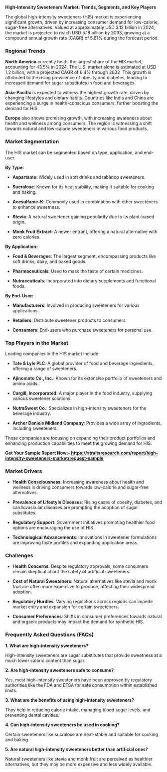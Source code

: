 <p data-start="40" data-end="111"><strong data-start="40" data-end="111">High-Intensity Sweeteners Market: Trends, Segments, and Key Players</strong></p>
<p data-start="113" data-end="509">The global high-intensity sweeteners (HIS) market is experiencing significant growth, driven by increasing consumer demand for low-calorie, sugar-free alternatives. Valued at approximately USD 3.12 billion in 2024, the market is projected to reach USD 5.18 billion by 2033, growing at a compound annual growth rate (CAGR) of 5.81% during the forecast period.</p>
<h3 data-start="516" data-end="539"><strong data-start="520" data-end="539">Regional Trends</strong></h3>
<p data-start="541" data-end="927"><strong data-start="541" data-end="558">North America</strong> currently holds the largest share of the HIS market, accounting for 43.5% in 2024. The U.S. market alone is estimated at USD 1.2 billion, with a projected CAGR of 6.4% through 2032 &nbsp;This growth is attributed to the rising prevalence of obesity and diabetes, leading to increased demand for sugar substitutes in food and beverages.</p>
<p data-start="929" data-end="1207"><strong data-start="929" data-end="945">Asia-Pacific</strong> is expected to witness the highest growth rate, driven by changing lifestyles and dietary habits. Countries like India and China are experiencing a surge in health-conscious consumers, further boosting the demand for HIS&nbsp;</p>
<p data-start="1209" data-end="1419"><strong data-start="1209" data-end="1219">Europe</strong> also shows promising growth, with increasing awareness about health and wellness among consumers. The region is witnessing a shift towards natural and low-calorie sweeteners in various food products.</p>
<h3 data-start="1426" data-end="1453"><strong data-start="1430" data-end="1453">Market Segmentation</strong></h3>
<p data-start="1455" data-end="1528">The HIS market can be segmented based on type, application, and end-user.</p>
<p data-start="1530" data-end="1542"><strong data-start="1530" data-end="1542">By Type:</strong></p>
<ul data-start="1544" data-end="1977">
<li data-start="1544" data-end="1612">
<p data-start="1546" data-end="1612"><strong data-start="1546" data-end="1559">Aspartame</strong>: Widely used in soft drinks and tabletop sweeteners.</p>
</li>
<li data-start="1614" data-end="1703">
<p data-start="1616" data-end="1703"><strong data-start="1616" data-end="1629">Sucralose</strong>: Known for its heat stability, making it suitable for cooking and baking.</p>
</li>
<li data-start="1705" data-end="1797">
<p data-start="1707" data-end="1797"><strong data-start="1707" data-end="1723">Acesulfame-K</strong>: Commonly used in combination with other sweeteners to enhance sweetness.</p>
</li>
<li data-start="1799" data-end="1882">
<p data-start="1801" data-end="1882"><strong data-start="1801" data-end="1811">Stevia</strong>: A natural sweetener gaining popularity due to its plant-based origin.</p>
</li>
<li data-start="1884" data-end="1977">
<p data-start="1886" data-end="1977"><strong data-start="1886" data-end="1908">Monk Fruit Extract</strong>: A newer entrant, offering a natural alternative with zero calories.</p>
</li>
</ul>
<p data-start="1979" data-end="1998"><strong data-start="1979" data-end="1998">By Application:</strong></p>
<ul data-start="2000" data-end="2260">
<li data-start="2000" data-end="2108">
<p data-start="2002" data-end="2108"><strong data-start="2002" data-end="2022">Food &amp; Beverages</strong>: The largest segment, encompassing products like soft drinks, dairy, and baked goods.</p>
</li>
<li data-start="2110" data-end="2177">
<p data-start="2112" data-end="2177"><strong data-start="2112" data-end="2131">Pharmaceuticals</strong>: Used to mask the taste of certain medicines.</p>
</li>
<li data-start="2179" data-end="2260">
<p data-start="2181" data-end="2260"><strong data-start="2181" data-end="2199">Nutraceuticals</strong>: Incorporated into dietary supplements and functional foods.</p>
</li>
</ul>
<p data-start="2262" data-end="2278"><strong data-start="2262" data-end="2278">By End-User:</strong></p>
<ul data-start="2280" data-end="2491">
<li data-start="2280" data-end="2359">
<p data-start="2282" data-end="2359"><strong data-start="2282" data-end="2299">Manufacturers</strong>: Involved in producing sweeteners for various applications.</p>
</li>
<li data-start="2361" data-end="2421">
<p data-start="2363" data-end="2421"><strong data-start="2363" data-end="2376">Retailers</strong>: Distribute sweetener products to consumers.</p>
</li>
<li data-start="2423" data-end="2491">
<p data-start="2425" data-end="2491"><strong data-start="2425" data-end="2438">Consumers</strong>: End-users who purchase sweeteners for personal use.</p>
</li>
</ul>
<h3 data-start="2498" data-end="2531"><strong data-start="2502" data-end="2531">Top Players in the Market</strong></h3>
<p data-start="2533" data-end="2577">Leading companies in the HIS market include:</p>
<ul data-start="2579" data-end="3074">
<li data-start="2579" data-end="2685">
<p data-start="2581" data-end="2685"><strong data-start="2581" data-end="2600">Tate &amp; Lyle PLC</strong>: A global provider of food and beverage ingredients, offering a range of sweeteners.</p>
</li>
<li data-start="2687" data-end="2778">
<p data-start="2689" data-end="2778"><strong data-start="2689" data-end="2712">Ajinomoto Co., Inc.</strong>: Known for its extensive portfolio of sweeteners and amino acids.</p>
</li>
<li data-start="2780" data-end="2884">
<p data-start="2782" data-end="2884"><strong data-start="2782" data-end="2807">Cargill, Incorporated</strong>: A major player in the food industry, supplying various sweetener solutions.</p>
</li>
<li data-start="2886" data-end="2975">
<p data-start="2888" data-end="2975"><strong data-start="2888" data-end="2906">NutraSweet Co.</strong>: Specializes in high-intensity sweeteners for the beverage industry.</p>
</li>
<li data-start="2977" data-end="3074">
<p data-start="2979" data-end="3074"><strong data-start="2979" data-end="3013">Archer Daniels Midland Company</strong>: Provides a wide array of ingredients, including sweeteners.</p>
</li>
</ul>
<p data-start="3076" data-end="3216">These companies are focusing on expanding their product portfolios and enhancing production capabilities to meet the growing demand for HIS.</p>
<p data-start="3076" data-end="3216"><strong>Get Your Sample Report Now:-&nbsp;<a href="https://straitsresearch.com/report/high-intensity-sweeteners-market/request-sample">https://straitsresearch.com/report/high-intensity-sweeteners-market/request-sample</a>&nbsp;</strong></p>
<h3 data-start="3223" data-end="3245"><strong data-start="3227" data-end="3245">Market Drivers</strong></h3>
<ul data-start="3247" data-end="3794">
<li data-start="3247" data-end="3391">
<p data-start="3249" data-end="3391"><strong data-start="3249" data-end="3273">Health Consciousness</strong>: Increasing awareness about health and wellness is driving consumers towards low-calorie and sugar-free alternatives.</p>
</li>
<li data-start="3393" data-end="3544">
<p data-start="3395" data-end="3544"><strong data-start="3395" data-end="3431">Prevalence of Lifestyle Diseases</strong>: Rising cases of obesity, diabetes, and cardiovascular diseases are prompting the adoption of sugar substitutes.</p>
</li>
<li data-start="3546" data-end="3659">
<p data-start="3548" data-end="3659"><strong data-start="3548" data-end="3570">Regulatory Support</strong>: Government initiatives promoting healthier food options are encouraging the use of HIS.</p>
</li>
<li data-start="3661" data-end="3794">
<p data-start="3663" data-end="3794"><strong data-start="3663" data-end="3693">Technological Advancements</strong>: Innovations in sweetener formulations are improving taste profiles and expanding application areas.</p>
</li>
</ul>
<h3 data-start="3801" data-end="3819"><strong data-start="3805" data-end="3819">Challenges</strong></h3>
<ul data-start="3821" data-end="4367">
<li data-start="3821" data-end="3948">
<p data-start="3823" data-end="3948"><strong data-start="3823" data-end="3842">Health Concerns</strong>: Despite regulatory approvals, some consumers remain skeptical about the safety of artificial sweeteners.</p>
</li>
<li data-start="3950" data-end="4105">
<p data-start="3952" data-end="4105"><strong data-start="3952" data-end="3982">Cost of Natural Sweeteners</strong>: Natural alternatives like stevia and monk fruit are often more expensive to produce, affecting their widespread adoption.</p>
</li>
<li data-start="4107" data-end="4229">
<p data-start="4109" data-end="4229"><strong data-start="4109" data-end="4131">Regulatory Hurdles</strong>: Varying regulations across regions can impede market entry and expansion for certain sweeteners.</p>
</li>
<li data-start="4231" data-end="4367">
<p data-start="4233" data-end="4367"><strong data-start="4233" data-end="4257">Consumer Preferences</strong>: Shifts in consumer preferences towards natural and organic products may impact the demand for synthetic HIS.</p>
</li>
</ul>
<h3 data-start="4374" data-end="4415"><strong data-start="4378" data-end="4415">Frequently Asked Questions (FAQs)</strong></h3>
<p data-start="4417" data-end="4459"><strong data-start="4417" data-end="4459">1. What are high-intensity sweeteners?</strong></p>
<p data-start="4461" data-end="4575">High-intensity sweeteners are sugar substitutes that provide sweetness at a much lower caloric content than sugar.</p>
<p data-start="4577" data-end="4630"><strong data-start="4577" data-end="4630">2. Are high-intensity sweeteners safe to consume?</strong></p>
<p data-start="4632" data-end="4782">Yes, most high-intensity sweeteners have been approved by regulatory authorities like the FDA and EFSA for safe consumption within established limits.</p>
<p data-start="4784" data-end="4848"><strong data-start="4784" data-end="4848">3. What are the benefits of using high-intensity sweeteners?</strong></p>
<p data-start="4850" data-end="4948">They help in reducing calorie intake, managing blood sugar levels, and preventing dental cavities.</p>
<p data-start="4950" data-end="5006"><strong data-start="4950" data-end="5006">4. Can high-intensity sweeteners be used in cooking?</strong></p>
<p data-start="5008" data-end="5094">Certain sweeteners like sucralose are heat-stable and suitable for cooking and baking.</p>
<p data-start="5096" data-end="5169"><strong data-start="5096" data-end="5169">5. Are natural high-intensity sweeteners better than artificial ones?</strong></p>
<p data-start="5171" data-end="5315">Natural sweeteners like stevia and monk fruit are perceived as healthier alternatives, but they may be more expensive and less widely available.</p>

